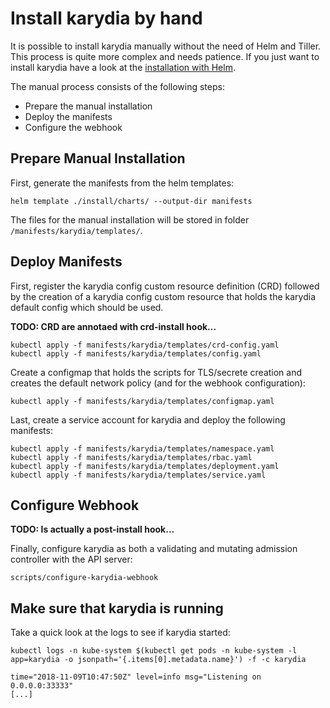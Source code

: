 # Install karydia by hand
It is possible to install karydia manually without the need of Helm and Tiller. This process is quite more complex and needs patience. If you just want to install karydia have a look at the [installation with Helm](../install/README.md).

The manual process consists of the following steps:
- Prepare the manual installation
- Deploy the manifests
- Configure the webhook

## Prepare Manual Installation
First, generate the manifests from the helm templates:
```
helm template ./install/charts/ --output-dir manifests
```

The files for the manual installation will be stored in folder `/manifests/karydia/templates/`.

## Deploy Manifests
First, register the karydia config custom resource definition (CRD) followed by the creation of a karydia config custom resource that holds the karydia default config which should be used.

**TODO: CRD are annotaed with crd-install hook...**

```
kubectl apply -f manifests/karydia/templates/crd-config.yaml
kubectl apply -f manifests/karydia/templates/config.yaml
```

Create a configmap that holds the scripts for TLS/secrete creation and creates the default network policy (and for the webhook configuration):
```
kubectl apply -f manifests/karydia/templates/configmap.yaml
````

Last, create a service account for karydia and deploy the following manifests:
```
kubectl apply -f manifests/karydia/templates/namespace.yaml
kubectl apply -f manifests/karydia/templates/rbac.yaml
kubectl apply -f manifests/karydia/templates/deployment.yaml
kubectl apply -f manifests/karydia/templates/service.yaml
```

## Configure Webhook
**TODO: Is actually a post-install hook...**

Finally, configure karydia as both a validating and mutating admission controller with the API server:
```
scripts/configure-karydia-webhook
```

## Make sure that karydia is running
Take a quick look at the logs to see if karydia started:
```
kubectl logs -n kube-system $(kubectl get pods -n kube-system -l app=karydia -o jsonpath='{.items[0].metadata.name}') -f -c karydia

time="2018-11-09T10:47:50Z" level=info msg="Listening on 0.0.0.0:33333"
[...]
```
